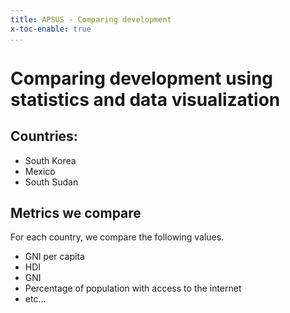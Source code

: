 ```yaml
---
title: APSUS - Comparing development
x-toc-enable: true
...
```


Comparing development using statistics and data visualization
=============================================================

## Countries:
- South Korea
- Mexico
- South Sudan

## Metrics we compare
For each country, we compare the following values.
- GNI per capita
- HDI
- GNI
- Percentage of population with access to the internet
- etc...



